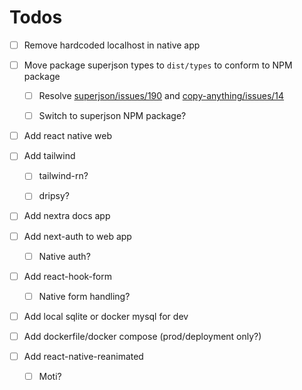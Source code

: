# Todos

- [ ] Remove hardcoded localhost in native app

- [ ] Move package superjson types to `dist/types` to conform to NPM package

  - [ ] Resolve [superjson/issues/190](https://github.com/blitz-js/superjson/issues/190) and [copy-anything/issues/14](https://github.com/mesqueeb/copy-anything/issues/14)

  - [ ] Switch to superjson NPM package?

- [ ] Add react native web

- [ ] Add tailwind

  - [ ] tailwind-rn?

  - [ ] dripsy?

- [ ] Add nextra docs app

- [ ] Add next-auth to web app

  - [ ] Native auth?

- [ ] Add react-hook-form

  - [ ] Native form handling?

- [ ] Add local sqlite or docker mysql for dev

- [ ] Add dockerfile/docker compose (prod/deployment only?)

- [ ] Add react-native-reanimated

  - [ ] Moti?
